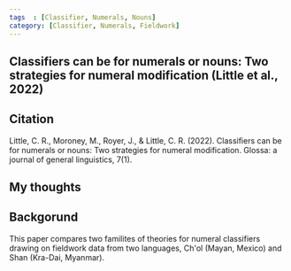 ```yaml
---
tags  : [Classifier, Numerals, Nouns]
category: [Classifier, Numerals, Fieldwork]
---
```

## Classifiers can be for numerals or nouns: Two strategies for numeral modification (Little et al., 2022)

## Citation 
Little, C. R., Moroney, M., Royer, J., & Little, C. R. (2022). Classifiers can be for numerals or nouns: Two strategies for numeral modification. Glossa: a journal of general linguistics, 7(1).
## My thoughts


## Backgorund 
This paper compares two familites of theories for numeral classifiers drawing on fieldwork data from two languages, Ch'ol (Mayan, Mexico) and Shan (Kra-Dai, Myanmar).
